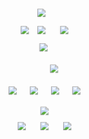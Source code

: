 
<h5 align="center">
  
![](https://komarev.com/ghpvc/?username=ovrpheus&color=d3dadf&label=ㅤ✦ㅤ)ㅤ

  

  
[![](https://i.imgur.com/AAX7GSv.png)](https://open.spotify.com/track/1wtqANUwRLMKPogJt1IPKT?si=5dda1b3fd9024e20) ㅤ[![](https://64.media.tumblr.com/cae14ed7f5cd870310d9b7c10c7c41e8/5d11f03c6cef5499-e3/s100x200/6a00aba92d3da8b858124cefd610fcf66c376c33.pnj)](https://open.spotify.com/track/1wtqANUwRLMKPogJt1IPKT?si=5dda1b3fd9024e20) ㅤㅤ[![](https://i.imgur.com/hc3ivGs.png)](https://open.spotify.com/track/1wtqANUwRLMKPogJt1IPKT?si=5dda1b3fd9024e20)

⠀<img src="https://i.imgur.com/A4sNBi3.png"/>
⠀
<h5 align="center">
ㅤㅤㅤ<img src="https://i.imgur.com/u939cig.png"/>
</h5>  
<h4 align="center">


[![](https://i.imgur.com/RQyUw9T.png)](https://rentry.co/orph)ㅤㅤ[![](https://i.imgur.com/RYPCQ8e.png)](https://retrospring.net/@Ovrpheus)ㅤㅤ[![](https://i.imgur.com/a7RgoJt.png)](https://ovrpheus.atabook.org/)ㅤㅤ[![](https://i.imgur.com/uDAuTew.png)](https://rentry.co/ovrpheus)
</h4> 
  <h5 align="center">
    <img src="https://i.imgur.com/umWiTPz.png"/>

  [![](https://i.imgur.com/FAv1r6h.png)](https://open.spotify.com/track/1wtqANUwRLMKPogJt1IPKT?si=5dda1b3fd9024e20) ㅤㅤ[![](https://64.media.tumblr.com/23df3de208c0089c7887653ed795710e/5d11f03c6cef5499-c7/s100x200/9fee61c4335f4032a31ab48f6ef540930e397741.pnj)](https://open.spotify.com/track/1wtqANUwRLMKPogJt1IPKT?si=5dda1b3fd9024e20) ㅤㅤ[![](https://i.imgur.com/hgmgFMb.png)](https://open.spotify.com/track/1wtqANUwRLMKPogJt1IPKT?si=5dda1b3fd9024e20)
  






